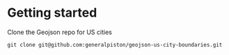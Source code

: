 # Getting started

Clone the Geojson repo for US cities

```
git clone git@github.com:generalpiston/geojson-us-city-boundaries.git
```
